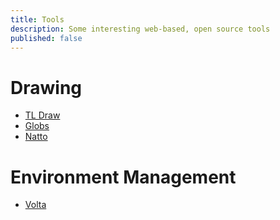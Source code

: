 ```yaml
---
title: Tools
description: Some interesting web-based, open source tools
published: false
---
```


# Drawing

- [TL Draw](https://www.tldraw.com)
- [Globs](https://globs.design)
- [Natto](https://natto.dev)

# Environment Management

- [Volta](https://volta.sh/)